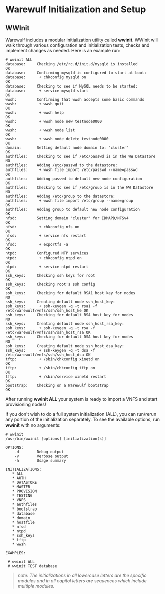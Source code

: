 # Warewulf Initialization and Setup

## WWInit

Warewulf includes a modular initialization utility called **wwinit**. WWInit will walk through various configuration and initialization tests, checks and implement changes as needed. Here is an example run:

```
# wwinit ALL
database:     Checking /etc/rc.d/init.d/mysqld is installed                  OK
database:     Confirming mysqld is configured to start at boot:
database:      + chkconfig mysqld on                                         OK
database:     Checking to see if MySQL needs to be started:
database:      + service mysqld start                                        OK
wwsh:         Confirming that wwsh accepts some basic commands
wwsh:          + wwsh quit                                                   OK
wwsh:          + wwsh help                                                   OK
wwsh:          + wwsh node new testnode0000                                  OK
wwsh:          + wwsh node list                                              OK
wwsh:          + wwsh node delete testnode0000                               OK
domain:       Setting default node domain to: "cluster"                      OK
authfiles:    Checking to see if /etc/passwd is in the WW Datastore          NO
authfiles:    Adding /etc/passwd to the datastore:
authfiles:     + wwsh file import /etc/passwd --name=passwd                  OK
authfiles:    Adding passwd to default new node configuration                OK
authfiles:    Checking to see if /etc/group is in the WW Datastore           NO
authfiles:    Adding /etc/group to the datastore:
authfiles:     + wwsh file import /etc/group --name=group                    OK
authfiles:    Adding group to default new node configuration                 OK
nfsd:         Setting domain "cluster" for IDMAPD/NFSv4                      OK
nfsd:          + chkconfig nfs on                                            OK
nfsd:          + service nfs restart                                         OK
nfsd:          + exportfs -a                                                 OK
ntpd:         Configured NTP services
ntpd:          + chkconfig ntpd on                                           OK
ntpd:          + service ntpd restart                                        OK
ssh_keys:     Checking ssh keys for root                                     OK
ssh_keys:     Checking root's ssh config                                     OK
ssh_keys:     Checking for default RSA1 host key for nodes                   NO
ssh_keys:     Creating default node ssh_host_key:
ssh_keys:      + ssh-keygen -q -t rsa1 -f /etc/warewulf/vnfs/ssh/ssh_host_ke OK
ssh_keys:     Checking for default RSA host key for nodes                    NO
ssh_keys:     Creating default node ssh_host_rsa_key:
ssh_keys:      + ssh-keygen -q -t rsa -f /etc/warewulf/vnfs/ssh/ssh_host_rsa OK
ssh_keys:     Checking for default DSA host key for nodes                    NO
ssh_keys:     Creating default node ssh_host_dsa_key:
ssh_keys:      + ssh-keygen -q -t dsa -f /etc/warewulf/vnfs/ssh/ssh_host_dsa OK
tftp:          + /sbin/chkconfig xinetd on                                   OK
tftp:          + /sbin/chkconfig tftp on                                     OK
tftp:          + /sbin/service xinetd restart                                OK
bootstrap:    Checking on a Warewulf bootstrap                               OK
```

After running **wwinit ALL** your system is ready to import a VNFS and start provisioning nodes!

If you don't wish to do a full system initialization (ALL), you can run/rerun any portion of the initialization separately. To see the available options, run **wwinit** with no arguments:

```
# wwinit
/usr/bin/wwinit [options] [initialization(s)]

OPTIONS:
    -d        Debug output
    -v        Verbose output
    -h        Usage summary

INITIALIZATIONS:
   * ALL
   * AUTH
   * DATASTORE
   * MASTER
   * PROVISION
   * TESTING
   * VNFS
   * authfiles
   * bootstrap
   * database
   * domain
   * hostfile
   * nfsd
   * ntpd
   * ssh_keys
   * tftp
   * wwsh

EXAMPLES:

 # wwinit ALL
 # wwinit TEST database
```

> _note: The initializations in all lowercase letters are the specific modules and in all capitol letters are sequences which include multiple modules._
